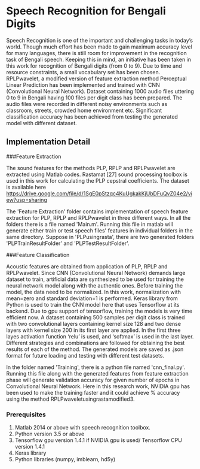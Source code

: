 # Speech Recognition for Bengali Digits

Speech Recognition is one of the important and challenging tasks in today’s world. Though much effort has been made to gain maximum accuracy level for many languages, there is still room for improvement in the recognition task of Bengali speech. Keeping this in mind, an initiative has been taken in this work for recognition of Bengali digits (from 0 to 9). Due to time and resource constraints, a small vocabulary set has been chosen. RPLPwavelet, a modified version of feature extraction method Perceptual Linear Prediction has been implemented and trained with CNN (Convolutional Neural Network). Dataset containing 1000 audio files uttering 0 to 9 in Bengali having 100 files per digit class has been prepared. The audio files were recorded in different noisy environments such as classroom, streets, crowded home environment etc. Significant classification accuracy has been achieved from testing the generated model with different dataset.

## Implementation Detail

###Feature Extraction

The sound features for the methods PLP, RPLP and RPLPwavelet are extracted using Matlab codes. Rastamat [27] sound processing toolbox is used in this work for calculating the PLP cepstral coefficients. The dataset is available here https://drive.google.com/file/d/1SgE0pStzqc4KuUgkakKjUbDFuQvZ04e2/view?usp=sharing

The 'Feature Extraction' folder contains implementation of speech feature extraction for PLP, RPLP and RPLPwavelet in three different ways. In all the folders there is a file named 'Main.m'. Running this file in matlab will generate either train or test speech files' features in individual folders in the same directory. Suppose in 'PLPusingrasta', there are two generated folders 'PLPTrainResultFolder' and 'PLPTestResultFolder'.

###Feature Classification

Acoustic features are obtained from application of PLP, RPLP and RPLPwavelet. Since CNN (Convolutional Neural Network) demands large dataset to train, artificial data are synthesized to be used for training the neural network model along with the authentic ones. Before training the model, the data need to be normalized. In this work, normalization with mean=zero and standard deviation=1 is performed. Keras library from Python is used to train the CNN model here that uses Tensorflow at its backend. Due to gpu support of tensorflow, training the models is very time efficient now. A dataset containing 500 samples per digit class is trained with two convolutional layers containing kernel size 128 and two dense layers with kernel size 200 in its first layer are applied. In the first three layes activation function ‘relu’ is used, and ‘softmax’ is used in the last layer. Different strategies and combinations are followed for obtaining the best results of each of the method. The generated models are saved as .json format for future loading and testing with different test datasets.

In the folder named 'Training', there is a python file named 'cnn_final.py'. Running this file along with the generated features from feature extraction phase will generate validation accuracy for given number of epochs in Convolutional Neural Network. Here in this research work, NVIDIA gpu has been used to make the training faster and it could achieve % accuracy using the method RPLPwaveletusingrastamodified3.


### Prerequisites

1. Matlab 2014 or above with speech recognition toolbox.
2. Python version 3.5 or above
3. Tensorflow gpu version 1.4.1 if NVIDIA gpu is used/ Tensorflow CPU version 1.4.1
4. Keras library
5. Python libraries (numpy, imblearn, hd5y)

